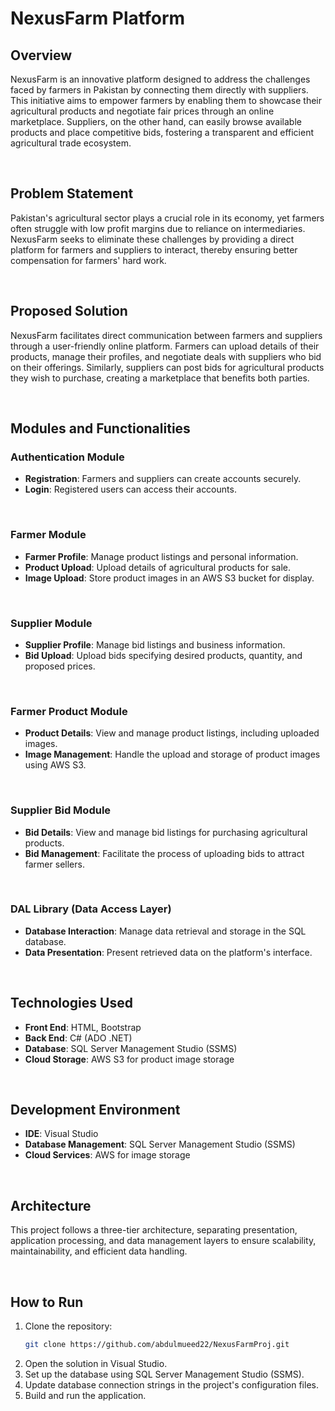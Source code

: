 # NexusFarm Platform

## Overview
NexusFarm is an innovative platform designed to address the challenges faced by farmers in Pakistan by connecting them directly with suppliers. This initiative aims to empower farmers by enabling them to showcase their agricultural products and negotiate fair prices through an online marketplace. Suppliers, on the other hand, can easily browse available products and place competitive bids, fostering a transparent and efficient agricultural trade ecosystem.

<br>

## Problem Statement
Pakistan's agricultural sector plays a crucial role in its economy, yet farmers often struggle with low profit margins due to reliance on intermediaries. NexusFarm seeks to eliminate these challenges by providing a direct platform for farmers and suppliers to interact, thereby ensuring better compensation for farmers' hard work.

<br>

## Proposed Solution
NexusFarm facilitates direct communication between farmers and suppliers through a user-friendly online platform. Farmers can upload details of their products, manage their profiles, and negotiate deals with suppliers who bid on their offerings. Similarly, suppliers can post bids for agricultural products they wish to purchase, creating a marketplace that benefits both parties.

<br>

## Modules and Functionalities

### Authentication Module
- **Registration**: Farmers and suppliers can create accounts securely.
- **Login**: Registered users can access their accounts.

<br>

### Farmer Module
- **Farmer Profile**: Manage product listings and personal information.
- **Product Upload**: Upload details of agricultural products for sale.
- **Image Upload**: Store product images in an AWS S3 bucket for display.

<br>

### Supplier Module
- **Supplier Profile**: Manage bid listings and business information.
- **Bid Upload**: Upload bids specifying desired products, quantity, and proposed prices.

<br>

### Farmer Product Module
- **Product Details**: View and manage product listings, including uploaded images.
- **Image Management**: Handle the upload and storage of product images using AWS S3.

<br>

### Supplier Bid Module
- **Bid Details**: View and manage bid listings for purchasing agricultural products.
- **Bid Management**: Facilitate the process of uploading bids to attract farmer sellers.

<br>

### DAL Library (Data Access Layer)
- **Database Interaction**: Manage data retrieval and storage in the SQL database.
- **Data Presentation**: Present retrieved data on the platform's interface.

<br>

## Technologies Used
- **Front End**: HTML, Bootstrap
- **Back End**: C# (ADO .NET)
- **Database**: SQL Server Management Studio (SSMS)
- **Cloud Storage**: AWS S3 for product image storage

<br>

## Development Environment
- **IDE**: Visual Studio
- **Database Management**: SQL Server Management Studio (SSMS)
- **Cloud Services**: AWS for image storage

<br>

## Architecture
This project follows a three-tier architecture, separating presentation, application processing, and data management layers to ensure scalability, maintainability, and efficient data handling.

<br>

## How to Run
1. Clone the repository:
   ```bash
   git clone https://github.com/abdulmueed22/NexusFarmProj.git
   ```
2. Open the solution in Visual Studio.
3. Set up the database using SQL Server Management Studio (SSMS).
4. Update database connection strings in the project's configuration files.
5. Build and run the application.

